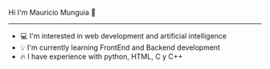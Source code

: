 Hi I'm Mauricio Munguia 👋<hr>
- 💻 I'm interested in web development and artificial intelligence
- 💡 I'm currently learning FrontEnd and Backend development
- 🔥 I have experience with python, HTML, C y C++

<!---
MauricioMunguia10/MauricioMunguia10 is a ✨ special ✨ repository because its `README.md` (this file) appears on your GitHub profile.
You can click the Preview link to take a look at your changes.
--->
